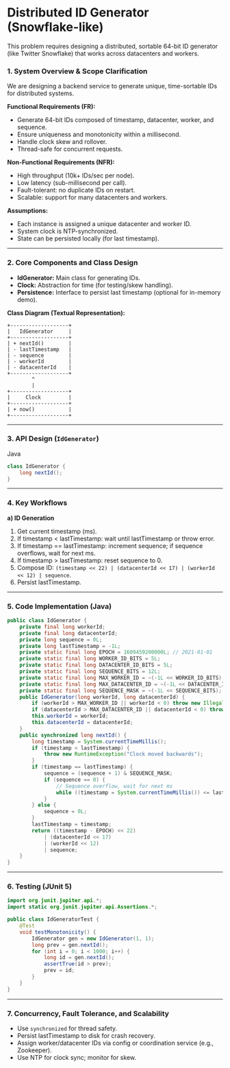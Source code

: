 # Distributed ID Generator (Snowflake-like)

This problem requires designing a distributed, sortable 64-bit ID generator (like Twitter Snowflake) that works across datacenters and workers.

### **1. System Overview & Scope Clarification**

We are designing a backend service to generate unique, time-sortable IDs for distributed systems.

**Functional Requirements (FR):**
- Generate 64-bit IDs composed of timestamp, datacenter, worker, and sequence.
- Ensure uniqueness and monotonicity within a millisecond.
- Handle clock skew and rollover.
- Thread-safe for concurrent requests.

**Non-Functional Requirements (NFR):**
- High throughput (10k+ IDs/sec per node).
- Low latency (sub-millisecond per call).
- Fault-tolerant: no duplicate IDs on restart.
- Scalable: support for many datacenters and workers.

**Assumptions:**
- Each instance is assigned a unique datacenter and worker ID.
- System clock is NTP-synchronized.
- State can be persisted locally (for last timestamp).

---

### **2. Core Components and Class Design**

- **IdGenerator:** Main class for generating IDs.
- **Clock:** Abstraction for time (for testing/skew handling).
- **Persistence:** Interface to persist last timestamp (optional for in-memory demo).

**Class Diagram (Textual Representation):**

```
+-------------------+
|   IdGenerator     |
+-------------------+
| + nextId()        |
| - lastTimestamp   |
| - sequence        |
| - workerId        |
| - datacenterId    |
+-------------------+
        ^
        |
+-------------------+
|     Clock         |
+-------------------+
| + now()           |
+-------------------+
```

---

### **3. API Design (`IdGenerator`)**

Java

```java
class IdGenerator {
    long nextId();
}
```

---

### **4. Key Workflows**

**a) ID Generation**
1. Get current timestamp (ms).
2. If timestamp < lastTimestamp: wait until lastTimestamp or throw error.
3. If timestamp == lastTimestamp: increment sequence; if sequence overflows, wait for next ms.
4. If timestamp > lastTimestamp: reset sequence to 0.
5. Compose ID: `(timestamp << 22) | (datacenterId << 17) | (workerId << 12) | sequence`.
6. Persist lastTimestamp.

---

### **5. Code Implementation (Java)**

```java
public class IdGenerator {
    private final long workerId;
    private final long datacenterId;
    private long sequence = 0L;
    private long lastTimestamp = -1L;
    private static final long EPOCH = 1609459200000L; // 2021-01-01
    private static final long WORKER_ID_BITS = 5L;
    private static final long DATACENTER_ID_BITS = 5L;
    private static final long SEQUENCE_BITS = 12L;
    private static final long MAX_WORKER_ID = ~(-1L << WORKER_ID_BITS);
    private static final long MAX_DATACENTER_ID = ~(-1L << DATACENTER_ID_BITS);
    private static final long SEQUENCE_MASK = ~(-1L << SEQUENCE_BITS);
    public IdGenerator(long workerId, long datacenterId) {
        if (workerId > MAX_WORKER_ID || workerId < 0) throw new IllegalArgumentException();
        if (datacenterId > MAX_DATACENTER_ID || datacenterId < 0) throw new IllegalArgumentException();
        this.workerId = workerId;
        this.datacenterId = datacenterId;
    }
    public synchronized long nextId() {
        long timestamp = System.currentTimeMillis();
        if (timestamp < lastTimestamp) {
            throw new RuntimeException("Clock moved backwards");
        }
        if (timestamp == lastTimestamp) {
            sequence = (sequence + 1) & SEQUENCE_MASK;
            if (sequence == 0) {
                // Sequence overflow, wait for next ms
                while ((timestamp = System.currentTimeMillis()) <= lastTimestamp) {}
            }
        } else {
            sequence = 0L;
        }
        lastTimestamp = timestamp;
        return ((timestamp - EPOCH) << 22)
            | (datacenterId << 17)
            | (workerId << 12)
            | sequence;
    }
}
```

---

### **6. Testing (JUnit 5)**

```java
import org.junit.jupiter.api.*;
import static org.junit.jupiter.api.Assertions.*;

public class IdGeneratorTest {
    @Test
    void testMonotonicity() {
        IdGenerator gen = new IdGenerator(1, 1);
        long prev = gen.nextId();
        for (int i = 0; i < 1000; i++) {
            long id = gen.nextId();
            assertTrue(id > prev);
            prev = id;
        }
    }
}
```

---

### **7. Concurrency, Fault Tolerance, and Scalability**
- Use `synchronized` for thread safety.
- Persist lastTimestamp to disk for crash recovery.
- Assign worker/datacenter IDs via config or coordination service (e.g., Zookeeper).
- Use NTP for clock sync; monitor for skew.
